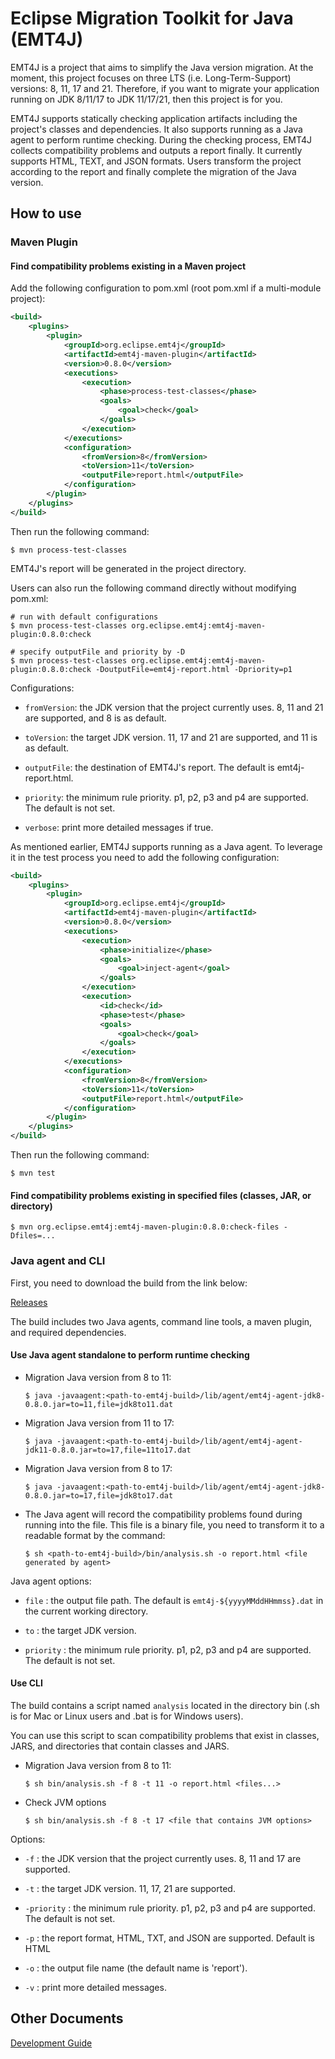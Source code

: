 <!--
    Copyright (c) 2022, 2023 Contributors to the Eclipse Foundation

    See the NOTICE file(s) distributed with this work for additional
    information regarding copyright ownership.

    This program and the accompanying materials are made available under the
    terms of the Apache License, Version 2.0 which is available at
    https://www.apache.org/licenses/LICENSE-2.0.

    Unless required by applicable law or agreed to in writing, software
    distributed under the License is distributed on an "AS IS" BASIS,
    WITHOUT WARRANTIES OR CONDITIONS OF ANY KIND, either express or implied.
    See the License for the specific language governing permissions and
    limitations under the License.

    SPDX-License-Identifier: Apache-2.0
 -->

# Eclipse Migration Toolkit for Java (EMT4J)

EMT4J is a project that aims to simplify the Java version migration. At the moment, this project focuses on three LTS
(i.e. Long-Term-Support) versions: 8, 11, 17 and 21. Therefore, if you want to migrate your application running on JDK 8/11/17
to JDK 11/17/21, then this project is for you.

EMT4J supports statically checking application artifacts including the project's classes and dependencies. It also
supports running as a Java agent to perform runtime checking. During the checking process, EMT4J collects compatibility
problems and outputs a report finally. It currently supports HTML, TEXT, and JSON formats. Users transform the project
according to the report and finally complete the migration of the Java version.

## How to use

### Maven Plugin

#### Find compatibility problems existing in a Maven project

Add the following configuration to pom.xml (root pom.xml if a multi-module project): 

```xml
<build>
    <plugins>
        <plugin>
            <groupId>org.eclipse.emt4j</groupId>
            <artifactId>emt4j-maven-plugin</artifactId>
            <version>0.8.0</version>
            <executions>
                <execution>
                    <phase>process-test-classes</phase>
                    <goals>
                        <goal>check</goal>
                    </goals>
                </execution>
            </executions>
            <configuration>
                <fromVersion>8</fromVersion>
                <toVersion>11</toVersion>
                <outputFile>report.html</outputFile>
            </configuration>
        </plugin>
    </plugins>
</build>
```

Then run the following command:

```shell
$ mvn process-test-classes
```

EMT4J's report will be generated in the project directory.

Users can also run the following command directly without modifying pom.xml:

```shell
# run with default configurations
$ mvn process-test-classes org.eclipse.emt4j:emt4j-maven-plugin:0.8.0:check
```

``` shell
# specify outputFile and priority by -D
$ mvn process-test-classes org.eclipse.emt4j:emt4j-maven-plugin:0.8.0:check -DoutputFile=emt4j-report.html -Dpriority=p1
```

Configurations:

- `fromVersion`: the JDK version that the project currently uses. 8, 11 and 21 are supported, and 8 is as default.

- `toVersion`: the target JDK version. 11, 17 and 21 are supported, and 11 is as default.

- `outputFile`: the destination of EMT4J's report. The default is emt4j-report.html.

- `priority`: the minimum rule priority. p1, p2, p3 and p4 are supported. The default is not set. 

- `verbose`: print more detailed messages if true.

As mentioned earlier, EMT4J supports running as a Java agent. To leverage it in the test process you need to add the
following configuration:

```xml
<build>
    <plugins>
        <plugin>
            <groupId>org.eclipse.emt4j</groupId>
            <artifactId>emt4j-maven-plugin</artifactId>
            <version>0.8.0</version>
            <executions>
                <execution>
                    <phase>initialize</phase>
                    <goals>
                        <goal>inject-agent</goal>
                    </goals>
                </execution>
                <execution>
                    <id>check</id>
                    <phase>test</phase>
                    <goals>
                        <goal>check</goal>
                    </goals>
                </execution>
            </executions>
            <configuration>
                <fromVersion>8</fromVersion>
                <toVersion>11</toVersion>
                <outputFile>report.html</outputFile>
            </configuration>
        </plugin>
    </plugins>
</build>
```

Then run the following command:

```shell
$ mvn test
```

#### Find compatibility problems existing in specified files (classes, JAR, or directory)

``` shell
$ mvn org.eclipse.emt4j:emt4j-maven-plugin:0.8.0:check-files -Dfiles=...
```

### Java agent and CLI

First, you need to download the build from the link below:

[Releases](https://github.com/adoptium/emt4j/releases)

The build includes two Java agents, command line tools, a maven plugin, and required dependencies.

#### Use Java agent standalone to perform runtime checking

- Migration Java version from 8 to 11:

   ```shell
   $ java -javaagent:<path-to-emt4j-build>/lib/agent/emt4j-agent-jdk8-0.8.0.jar=to=11,file=jdk8to11.dat
   ```

- Migration Java version from 11 to 17:

   ```shell
   $ java -javaagent:<path-to-emt4j-build>/lib/agent/emt4j-agent-jdk11-0.8.0.jar=to=17,file=11to17.dat
   ```

- Migration Java version from 8 to 17:

   ```shell
   $ java -javaagent:<path-to-emt4j-build>/lib/agent/emt4j-agent-jdk8-0.8.0.jar=to=17,file=jdk8to17.dat
   ```

- The Java agent will record the compatibility problems found during running into the file. This file is a binary file,
  you need to transform it to a readable format by the command:

   ```shell
   $ sh <path-to-emt4j-build>/bin/analysis.sh -o report.html <file generated by agent>
   ```

Java agent options:

- `file` : the output file path. The default is `emt4j-${yyyyMMddHHmmss}.dat` in the current working directory.

- `to` : the target JDK version.

- `priority` : the minimum rule priority. p1, p2, p3 and p4 are supported. The default is not set.

#### Use CLI

The build contains a script named `analysis` located in the directory bin (.sh is for Mac or Linux users and .bat is for
Windows users).

You can use this script to scan compatibility problems that exist in classes, JARS, and directories that contain classes
and JARS.

- Migration Java version from 8 to 11:

   ```shell
   $ sh bin/analysis.sh -f 8 -t 11 -o report.html <files...>
   ```

- Check JVM options
   ```shell
   $ sh bin/analysis.sh -f 8 -t 17 <file that contains JVM options>
   ```

Options:

- `-f` : the JDK version that the project currently uses. 8, 11 and 17 are supported.

- `-t` : the target JDK version. 11, 17, 21 are supported.

- `-priority` : the minimum rule priority. p1, p2, p3 and p4 are supported. The default is not set.

- `-p` : the report format, HTML, TXT, and JSON are supported. Default is HTML

- `-o` : the output file name (the default name is 'report').

- `-v` : print more detailed messages.

## Other Documents

[Development Guide](DEVELOPMENT_GUIDE.md)
